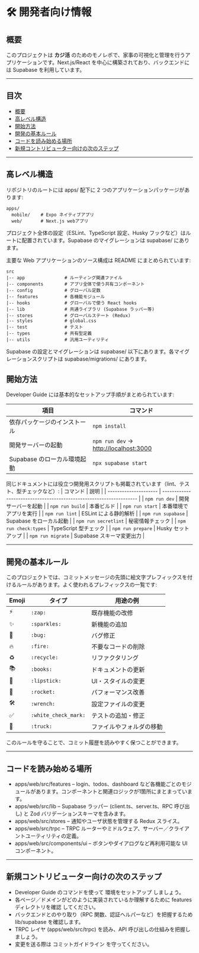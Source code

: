 # 🛠️ 開発者向け情報

## 概要
このプロジェクトは **カジ活** のためのモノレポで、家事の可視化と管理を行うアプリケーションです。Next.js/React を中心に構築されており、バックエンドには Supabase を利用しています。


---

## 目次

- [概要](#概要)
- [高レベル構造](#高レベル構造)
- [開始方法](#開始方法)
- [開発の基本ルール](#開発の基本ルール)
- [コードを読み始める場所](#コードを読み始める場所)
- [新規コントリビューター向けの次のステップ](#新規コントリビューター向けの次のステップ)


---

## 高レベル構造
リポジトリのルートには apps/ 配下に 2 つのアプリケーションパッケージがあります:

```
apps/
  mobile/    # Expo ネイティブアプリ  
  web/       # Next.js webアプリ  
```

プロジェクト全体の設定（ESLint、TypeScript 設定、Husky フックなど）はルートに配置されています。Supabase のマイグレーションは supabase/ にあります。

主要な Web アプリケーションのソース構成は README にまとめられています:

```
src
|-- app               # ルーティング関連ファイル
|-- components        # アプリ全体で使う共有コンポーネント
|-- config            # グローバル定数
|-- features          # 各機能モジュール
|-- hooks             # グローバルで使う React hooks
|-- lib               # 共通ライブラリ (Supabase ラッパー等)
|-- stores            # グローバルステート (Redux)
|-- styles            # global.css
|-- test              # テスト
|-- types             # 共有型定義
|-- utils             # 汎用ユーティリティ
```

Supabase の設定とマイグレーションは supabase/ 以下にあります。各マイグレーションスクリプトは supabase/migrations/ にあります。

## 開始方法
Developer Guide には基本的なセットアップ手順がまとめられています:

| 項目                         | コマンド                                                       |
| ---------------------------- | -------------------------------------------------------------- |
| 依存パッケージのインストール | `npm install`                                                  |
| 開発サーバーの起動           | `npm run dev` → [http://localhost:3000](http://localhost:3000) |
| Supabase のローカル環境起動  | `npx supabase start`                                           |

同じドキュメントには役立つ開発用スクリプトも掲載されています（lint、テスト、型チェックなど）:
| コマンド              | 説明                                                                |
| --------------------- | ------------------------------------------------------------------- |
| `npm run dev`         | 開発サーバーを起動 |
| `npm run build`       | 本番ビルド |
| `npm run start`       | 本番環境でアプリを実行 |
| `npm run lint`        | ESLint による静的解析 |
| `npm run supabase`    | Supabase をローカル起動 |
| `npm run secretlint`  | 秘密情報チェック |
| `npm run check:types` | TypeScript 型チェック |
| `npm run prepare`     | Husky セットアップ |
| `npm run migrate`     | Supabase スキーマ変更出力 |


---



## 開発の基本ルール
このプロジェクトでは、コミットメッセージの先頭に絵文字プレフィックスを付けるルールがあります。よく使われるプレフィックスの一覧です:

| Emoji | タイプ | 用途の例 |
|--------|------------|------------|
| ⚡️ | `:zap:` | 既存機能の改修 |
| ✨ | `:sparkles:` | 新機能の追加 |
| 🐛 | `:bug:` | バグ修正 |
| 🔥 | `:fire:` | 不要なコードの削除 |
| ♻️ | `:recycle:` | リファクタリング |
| 📚 | `:books:` | ドキュメントの更新 |
| 💄 | `:lipstick:` | UI・スタイルの変更 |
| 🚀 | `:rocket:` | パフォーマンス改善 |
| 🛠 | `:wrench:` | 設定ファイルの変更 |
| ✅ | `:white_check_mark:` | テストの追加・修正 |
| 🚚 | `:truck:` | ファイルやフォルダの移動 |

このルールを守ることで、コミット履歴を読みやすく保つことができます。

---

## コードを読み始める場所

- apps/web/src/features – login、todos、dashboard など各機能ごとのモジュールがあります。コンポーネントと関連ロジックが1箇所にまとまっています。
- apps/web/src/lib – Supabase ラッパー (client.ts、server.ts、RPC 呼び出し) と Zod バリデーションスキーマを含みます。
- apps/web/src/stores – 通知やユーザ状態を管理する Redux スライス。
- apps/web/src/trpc – TRPC ルーターやミドルウェア、サーバー／クライアントユーティリティの定義。
- apps/web/src/components/ui – ボタンやダイアログなど再利用可能な UI コンポーネント。


---

## 新規コントリビューター向けの次のステップ


- Developer Guide のコマンドを使って 環境をセットアップ しましょう。
- 各ページ／ドメインがどのように実装されているか理解するために features ディレクトリを確認 してください。
- バックエンドとのやり取り（RPC 関数、認証ヘルパーなど）を把握するため lib/supabase を確認します。
- TRPC レイヤ (apps/web/src/trpc) を読み、API 呼び出しの仕組みを把握しましょう。
- 変更を送る際は コミットガイドライン を守ってください。

